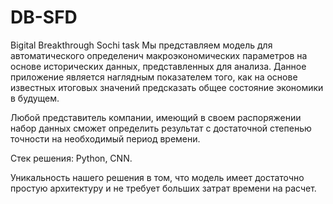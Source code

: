 # DB-SFD
Вigital Breakthrough Sochi task
Мы представляем модель для автоматического определенич макроэкономических параметров на основе исторических данных, представленных для анализа. Данное приложение является наглядным показателем того, как на основе известных итоговых значений предсказать общее состояние экономики в будущем.

Любой представитель компании, имеющий в своем распоряжении набор данных сможет определить результат с достаточной степенью точности на необходимый период времени.

Стек решения: Python, CNN.

Уникальность нашего решения в том, что модель имеет достаточно простую архитектуру и не требует больших затрат времени на расчет.
